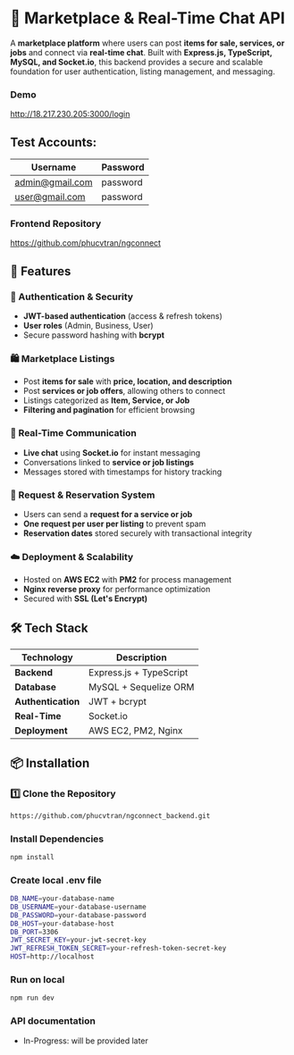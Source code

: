 # 🏪 Marketplace & Real-Time Chat API  

A **marketplace platform** where users can post **items for sale, services, or jobs** and connect via **real-time chat**. Built with **Express.js, TypeScript, MySQL, and Socket.io**, this backend provides a secure and scalable foundation for user authentication, listing management, and messaging.  

### Demo
http://18.217.230.205:3000/login

## Test Accounts:
| Username  | Password |
|------------|-------------|
| admin@gmail.com | password |
| user@gmail.com | password |

### Frontend Repository
https://github.com/phucvtran/ngconnect

## 🚀 Features  

### 🔐 Authentication & Security  
- **JWT-based authentication** (access & refresh tokens)  
- **User roles** (Admin, Business, User)  
- Secure password hashing with **bcrypt**  

### 🛍️ Marketplace Listings  
- Post **items for sale** with **price, location, and description**  
- Post **services or job offers**, allowing others to connect  
- Listings categorized as **Item, Service, or Job**  
- **Filtering and pagination** for efficient browsing  

### 💬 Real-Time Communication  
- **Live chat** using **Socket.io** for instant messaging  
- Conversations linked to **service or job listings**  
- Messages stored with timestamps for history tracking  

### 📅 Request & Reservation System  
- Users can send a **request for a service or job**  
- **One request per user per listing** to prevent spam  
- **Reservation dates** stored securely with transactional integrity  

### ☁️ Deployment & Scalability  
- Hosted on **AWS EC2** with **PM2** for process management  
- **Nginx reverse proxy** for performance optimization  
- Secured with **SSL (Let's Encrypt)**  

## 🛠️ Tech Stack  

| Technology  | Description |
|------------|-------------|
| **Backend** | Express.js + TypeScript |
| **Database** | MySQL + Sequelize ORM |
| **Authentication** | JWT + bcrypt |
| **Real-Time** | Socket.io |
| **Deployment** | AWS EC2, PM2, Nginx |

## 📦 Installation  

### 1️⃣ Clone the Repository  
```sh
https://github.com/phucvtran/ngconnect_backend.git
```

### Install Dependencies 
```sh
npm install
```

### Create local .env file
```sh
DB_NAME=your-database-name
DB_USERNAME=your-database-username
DB_PASSWORD=your-database-password
DB_HOST=your-database-host
DB_PORT=3306
JWT_SECRET_KEY=your-jwt-secret-key
JWT_REFRESH_TOKEN_SECRET=your-refresh-token-secret-key
HOST=http://localhost
```

### Run on local
```sh
npm run dev
```

### API documentation
- In-Progress: will be provided later
